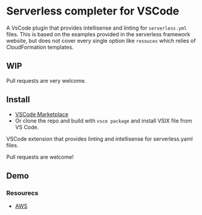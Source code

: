 # Serverless completer for VSCode
A VsCode plugin that provides intellisense and linting for `serverless.yml` files. This is based on the examples provided in the serverless framework website, but does not cover every single option like `resouces` which relies of CloudFormation templates. 

## WIP
Pull requests are very welcome. 

## Install
- [VSCode Marketplace](https://marketplace.visualstudio.com/items?itemName=securisec.serverless-completer)
- Or clone the repo and build with `vsce package` and install VSIX file from VS Code. 


VSCode extension that provides linting and intellisense for serverless.yaml files. 

Pull requests are welcome! 

## Demo

### Resourecs
- [AWS](https://www.serverless.com/framework/docs/providers/aws/guide/serverless.yml/)